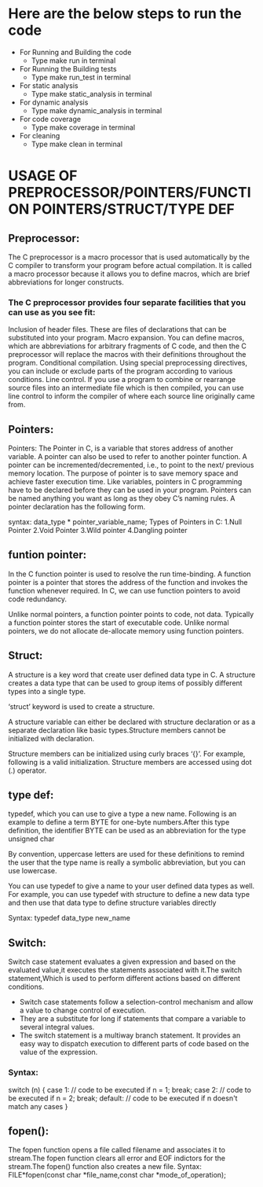 # Here are the below steps to run the code
* For Running and Building the code
     * Type make run in terminal
* For Running the Building tests
     * Type make run_test in terminal
* For static analysis
     * Type make static_analysis in terminal
* For dynamic analysis
     * Type make dynamic_analysis in terminal
* For code coverage
     * Type make coverage in terminal
* For cleaning
     * Type make clean in terminal
# USAGE OF PREPROCESSOR/POINTERS/FUNCTION POINTERS/STRUCT/TYPE DEF
## Preprocessor:
The C preprocessor is a macro processor that is used automatically by the C compiler to transform your program before actual compilation. It is called a macro processor because it allows you to define macros, which are brief abbreviations for longer constructs.

### The C preprocessor provides four separate facilities that you can use as you see fit:
Inclusion of header files. These are files of declarations that can be substituted into your program. Macro expansion. You can define macros, which are abbreviations for arbitrary fragments of C code, and then the C preprocessor will replace the macros with their definitions throughout the program. Conditional compilation. Using special preprocessing directives, you can include or exclude parts of the program according to various conditions. Line control. If you use a program to combine or rearrange source files into an intermediate file which is then compiled, you can use line control to inform the compiler of where each source line originally came from.

## Pointers:
Pointers: The Pointer in C, is a variable that stores address of another variable. A pointer can also be used to refer to another pointer function. A pointer can be incremented/decremented, i.e., to point to the next/ previous memory location. The purpose of pointer is to save memory space and achieve faster execution time. Like variables, pointers in C programming have to be declared before they can be used in your program. Pointers can be named anything you want as long as they obey C’s naming rules. A pointer declaration has the following form.

syntax: data_type * pointer_variable_name;
Types of Pointers in C: 1.Null Pointer 2.Void Pointer 3.Wild pointer 4.Dangling pointer

## funtion pointer:
In the C function pointer is used to resolve the run time-binding. A function pointer is a pointer that stores the address of the function and invokes the function whenever required. In C, we can use function pointers to avoid code redundancy.

Unlike normal pointers, a function pointer points to code, not data. Typically a function pointer stores the start of executable code.
Unlike normal pointers, we do not allocate de-allocate memory using function pointers.
## Struct:
A structure is a key word that create user defined data type in C. A structure creates a data type that can be used to group items of possibly different types into a single type.

‘struct’ keyword is used to create a structure.

A structure variable can either be declared with structure declaration or as a separate declaration like basic types.Structure members cannot be initialized with declaration.

Structure members can be initialized using curly braces ‘{}’. For example, following is a valid initialization. Structure members are accessed using dot (.) operator.

## type def:
typedef, which you can use to give a type a new name. Following is an example to define a term BYTE for one-byte numbers.After this type definition, the identifier BYTE can be used as an abbreviation for the type unsigned char

By convention, uppercase letters are used for these definitions to remind the user that the type name is really a symbolic abbreviation, but you can use lowercase.

You can use typedef to give a name to your user defined data types as well. For example, you can use typedef with structure to define a new data type and then use that data type to define structure variables directly

Syntax: typedef data_type new_name
## Switch:
Switch case statement evaluates a given expression and based on the evaluated value,it executes the statements associated with it.The switch statement,Which is used to perform different actions based on different conditions.
* Switch case statements follow a selection-control mechanism and allow a value to change control of execution.
* They are a substitute for long if statements that compare a variable to several integral values.
* The switch statement is a multiway branch statement. It provides an easy way to dispatch execution to different parts of code based on the value of the expression.
### Syntax: 

switch (n)
{
    case 1: // code to be executed if n = 1;
        break;
    case 2: // code to be executed if n = 2;
        break;
    default: // code to be executed if n doesn't match any cases
}
## fopen():
The fopen function opens a file called filename and associates it to stream.The fopen function clears all error and EOF indictors for the stream.The fopen() function also creates a new file.
Syntax:
FILE*fopen(const char *file_name,const char *mode_of_operation);
